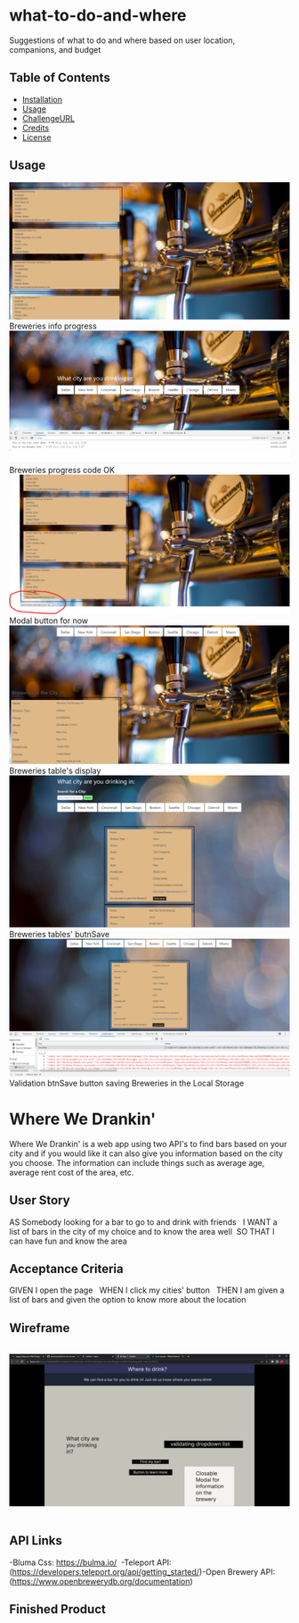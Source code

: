 # what-to-do-and-where
Suggestions of what to do and where based on user location, companions, and budget



## Table of Contents

- [Installation](#installation)
- [Usage](#usage)
- [ChallengeURL](#challengeurl)
- [Credits](#credits)
- [License](#license)


## Usage 

![alt "Breweries by City"](./assets/images/Breweries-progress-1.png) Breweries info progress
![alt "Breweries by City"](./assets/images/Breweries-progress.png) Breweries progress code OK
![alt "Breweries by City"](./assets/images/Modalbuttonfornow.png) Modal button for now
![alt "Breweries by City"](./assets/images/Breweries-progress-2.png) Breweries table's display
![alt "Breweries by City"](./assets/images/Breweries-progress-button-4.png) Breweries tables' butnSave
![alt "Breweries by City"](./assets/images/forReviewbyPj-LocalStorageBreweriesbtnSave.png) Validation btnSave button saving Breweries in the Local Storage


# Where We Drankin'
Where We Drankin' is a web app using two API's to find bars based on your city and if you would like it can also give you information based on the city you choose. The information can include things such as average age, average rent cost of the area, etc.
​
## User Story
AS Somebody looking for a bar to go to and drink with friends
​
​
I WANT a list of bars in the city of my choice and to know the area well
​
​
SO THAT I can have fun and know the area
​
## Acceptance Criteria
GIVEN I open the page 
​
​
WHEN I click my cities' button
​
​
THEN I am given a list of bars and given the option to know more about the location
​
## Wireframe
​
<img src="./assets/images/Wireframe.png">
​
## API Links
-Bluma Css: https://bulma.io/
​
​
-Teleport API: (https://developers.teleport.org/api/getting_started/)
​
​
-Open Brewery API: (https://www.openbrewerydb.org/documentation)
​
​
​
## Finished Product
